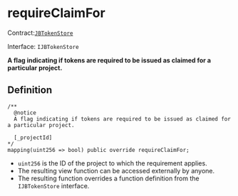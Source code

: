 # requireClaimFor

Contract:[`JBTokenStore`](../)​‌

Interface: `IJBTokenStore`

**A flag indicating if tokens are required to be issued as claimed for a particular project.**

## Definition

```solidity
/** 
  @notice
  A flag indicating if tokens are required to be issued as claimed for a particular project.

  [_projectId]
*/
mapping(uint256 => bool) public override requireClaimFor;
```

* `uint256` is the ID of the project to which the requirement applies.
* The resulting view function can be accessed externally by anyone. 
* The resulting function overrides a function definition from the `IJBTokenStore` interface.

